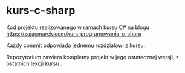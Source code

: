 # kurs-c-sharp
Kod projektu realizowanego w ramach kursu C# na blogu https://zajacmarek.com/kurs-programowania-c-sharp

Każdy commit odpowiada jednemu rozdziałowi z kursu.

Repozytorium zawiera kompletny projekt w jego ostatecznej wersji, z ostatnich lekcji kursu .
